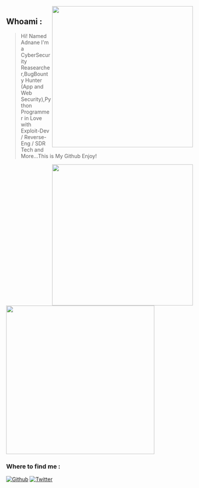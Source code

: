 <img align='right' src="https://github-readme-stats.vercel.app/api?username=adnane-x-tebbaa&show_icons=true&theme=dark" width="380">

## Whoami : 
> Hi! Named Adnane I'm a CyberSecurity Reasearcher,BugBounty Hunter (App and Web Security),Python Programmer in Love with Exploit-Dev / Reverse-Eng / SDR Tech and More...This is My Github Enjoy!

<img align='right' src="https://github-readme-stats.vercel.app/api/top-langs/?username=adnane-x-tebbaa" width="380">

<img src="https://raw.githubusercontent.com/adnane-X-tebbaa/imgs/master/XGifs/1.gif" width="400px">


<h3>Where to find me : </h3>
<p><a href="https://github.com/adnane-x-tebbaa" target="_blank"><img alt="Github" src="https://img.shields.io/badge/GitHub-%2312100E.svg?&style=for-the-badge&logo=Github&logoColor=white" /></a> <a href="https://twitter.com/TebbaaX" target="_blank"><img alt="Twitter" src="https://img.shields.io/badge/twitter-%231DA1F2.svg?&style=for-the-badge&logo=twitter&logoColor=white" /></a> 
</p>

